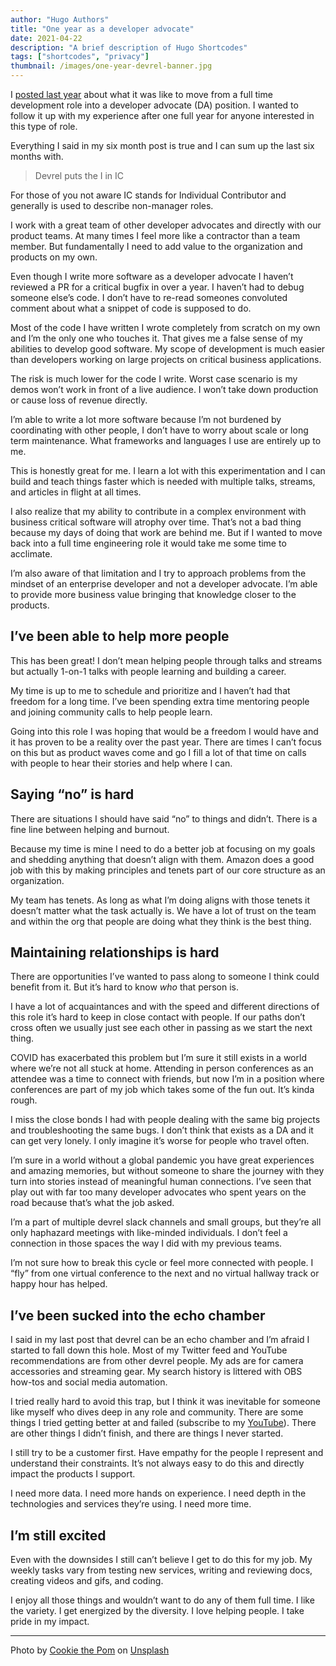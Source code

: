 ```yaml
---
author: "Hugo Authors"
title: "One year as a developer advocate"
date: 2021-04-22
description: "A brief description of Hugo Shortcodes"
tags: ["shortcodes", "privacy"]
thumbnail: /images/one-year-devrel-banner.jpg
---
```


I [posted last year](https://www.justingarrison.com/blog/2020-07-23-dev-to-devrel/) about what it was like to move from a full time development role into a developer advocate (DA) position. I wanted to follow it up with my experience after one full year for anyone interested in this type of role.

Everything I said in my six month post is true and I can sum up the last six months with.

> Devrel puts the I in IC

For those of you not aware IC stands for Individual Contributor and generally is used to describe non-manager roles.

I work with a great team of other developer advocates and directly with our product teams. At many times I feel more like a contractor than a team member. But fundamentally I need to add value to the organization and products on my own.

Even though I write more software as a developer advocate I haven’t reviewed a PR for a critical bugfix in over a year. I haven’t had to debug someone else’s code. I don’t have to re-read someones convoluted comment about what a snippet of code is supposed to do.

Most of the code I have written I wrote completely from scratch on my own and I’m the only one who touches it. That gives me a false sense of my abilities to develop good software. My scope of development is much easier than developers working on large projects on critical business applications.

The risk is much lower for the code I write. Worst case scenario is my demos won’t work in front of a live audience. I won’t take down production or cause loss of revenue directly.

I’m able to write a lot more software because I’m not burdened by coordinating with other people, I don’t have to worry about scale or long term maintenance. What frameworks and languages I use are entirely up to me.

This is honestly great for me. I learn a lot with this experimentation and I can build and teach things faster which is needed with multiple talks, streams, and articles in flight at all times.

I also realize that my ability to contribute in a complex environment with business critical software will atrophy over time. That’s not a bad thing because my days of doing that work are behind me. But if I wanted to move back into a full time engineering role it would take me some time to acclimate.

I’m also aware of that limitation and I try to approach problems from the mindset of an enterprise developer and not a developer advocate. I’m able to provide more business value bringing that knowledge closer to the products.

## I’ve been able to help more people

This has been great! I don’t mean helping people through talks and streams but actually 1-on-1 talks with people learning and building a career.

My time is up to me to schedule and prioritize and I haven’t had that freedom for a long time. I’ve been spending extra time mentoring people and joining community calls to help people learn.

Going into this role I was hoping that would be a freedom I would have and it has proven to be a reality over the past year. There are times I can’t focus on this but as product waves come and go I fill a lot of that time on calls with people to hear their stories and help where I can.

## Saying “no” is hard

There are situations I should have said “no” to things and didn’t. There is a fine line between helping and burnout.

Because my time is mine I need to do a better job at focusing on my goals and shedding anything that doesn’t align with them. Amazon does a good job with this by making principles and tenets part of our core structure as an organization.

My team has tenets. As long as what I’m doing aligns with those tenets it doesn’t matter what the task actually is. We have a lot of trust on the team and within the org that people are doing what they think is the best thing.

## Maintaining relationships is hard

There are opportunities I’ve wanted to pass along to someone I think could benefit from it. But it’s hard to know *who* that person is.

I have a lot of acquaintances and with the speed and different directions of this role it’s hard to keep in close contact with people. If our paths don’t cross often we usually just see each other in passing as we start the next thing.

COVID has exacerbated this problem but I’m sure it still exists in a world where we’re not all stuck at home. Attending in person conferences as an attendee was a time to connect with friends, but now I’m in a position where conferences are part of my job which takes some of the fun out. It’s kinda rough.

I miss the close bonds I had with people dealing with the same big projects and troubleshooting the same bugs. I don’t think that exists as a DA and it can get very lonely. I only imagine it’s worse for people who travel often.

I’m sure in a world without a global pandemic you have great experiences and amazing memories, but without someone to share the journey with they turn into stories instead of meaningful human connections. I’ve seen that play out with far too many developer advocates who spent years on the road because that’s what the job asked.

I’m a part of multiple devrel slack channels and small groups, but they’re all only haphazard meetings with like-minded individuals. I don’t feel a connection in those spaces the way I did with my previous teams.

I’m not sure how to break this cycle or feel more connected with people. I “fly” from one virtual conference to the next and no virtual hallway track or happy hour has helped.

## I’ve been sucked into the echo chamber

I said in my last post that devrel can be an echo chamber and I’m afraid I started to fall down this hole. Most of my Twitter feed and YouTube recommendations are from other devrel people. My ads are for camera accessories and streaming gear. My search history is littered with OBS how-tos and social media automation.

I tried really hard to avoid this trap, but I think it was inevitable for someone like myself who dives deep in any role and community. There are some things I tried getting better at and failed (subscribe to my [YouTube](https://youtube.com/c/JustinGarrison)). There are other things I didn’t finish, and there are things I never started.

I still try to be a customer first. Have empathy for the people I represent and understand their constraints. It’s not always easy to do this and directly impact the products I support.

I need more data. I need more hands on experience. I need depth in the technologies and services they’re using. I need more time.

## I’m still excited

Even with the downsides I still can’t believe I get to do this for my job. My weekly tasks vary from testing new services, writing and reviewing docs, creating videos and gifs, and coding.

I enjoy all those things and wouldn’t want to do any of them full time. I like the variety. I get energized by the diversity. I love helping people. I take pride in my impact.

------

Photo by [Cookie the Pom](https://unsplash.com/@cookiethepom) on [Unsplash](https://unsplash.com/s/photos/alone-computer)

